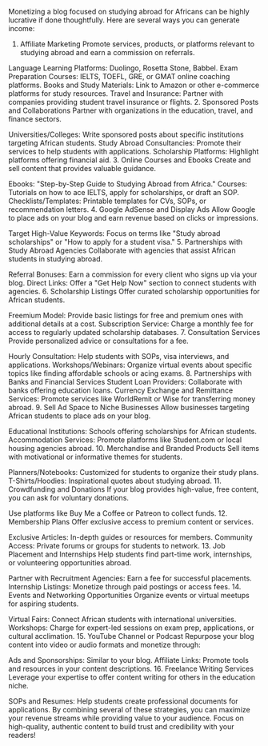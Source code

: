Monetizing a blog focused on studying abroad for Africans can be highly lucrative if done thoughtfully. Here are several ways you can generate income:

1. Affiliate Marketing
   Promote services, products, or platforms relevant to studying abroad and earn a commission on referrals.

Language Learning Platforms: Duolingo, Rosetta Stone, Babbel.
Exam Preparation Courses: IELTS, TOEFL, GRE, or GMAT online coaching platforms.
Books and Study Materials: Link to Amazon or other e-commerce platforms for study resources.
Travel and Insurance: Partner with companies providing student travel insurance or flights. 2. Sponsored Posts and Collaborations
Partner with organizations in the education, travel, and finance sectors.

Universities/Colleges: Write sponsored posts about specific institutions targeting African students.
Study Abroad Consultancies: Promote their services to help students with applications.
Scholarship Platforms: Highlight platforms offering financial aid. 3. Online Courses and Ebooks
Create and sell content that provides valuable guidance.

Ebooks: "Step-by-Step Guide to Studying Abroad from Africa."
Courses: Tutorials on how to ace IELTS, apply for scholarships, or draft an SOP.
Checklists/Templates: Printable templates for CVs, SOPs, or recommendation letters. 4. Google AdSense and Display Ads
Allow Google to place ads on your blog and earn revenue based on clicks or impressions.

Target High-Value Keywords: Focus on terms like "Study abroad scholarships" or "How to apply for a student visa." 5. Partnerships with Study Abroad Agencies
Collaborate with agencies that assist African students in studying abroad.

Referral Bonuses: Earn a commission for every client who signs up via your blog.
Direct Links: Offer a "Get Help Now" section to connect students with agencies. 6. Scholarship Listings
Offer curated scholarship opportunities for African students.

Freemium Model: Provide basic listings for free and premium ones with additional details at a cost.
Subscription Service: Charge a monthly fee for access to regularly updated scholarship databases. 7. Consultation Services
Provide personalized advice or consultations for a fee.

Hourly Consultation: Help students with SOPs, visa interviews, and applications.
Workshops/Webinars: Organize virtual events about specific topics like finding affordable schools or acing exams. 8. Partnerships with Banks and Financial Services
Student Loan Providers: Collaborate with banks offering education loans.
Currency Exchange and Remittance Services: Promote services like WorldRemit or Wise for transferring money abroad. 9. Sell Ad Space to Niche Businesses
Allow businesses targeting African students to place ads on your blog.

Educational Institutions: Schools offering scholarships for African students.
Accommodation Services: Promote platforms like Student.com or local housing agencies abroad. 10. Merchandise and Branded Products
Sell items with motivational or informative themes for students.

Planners/Notebooks: Customized for students to organize their study plans.
T-Shirts/Hoodies: Inspirational quotes about studying abroad. 11. Crowdfunding and Donations
If your blog provides high-value, free content, you can ask for voluntary donations.

Use platforms like Buy Me a Coffee or Patreon to collect funds. 12. Membership Plans
Offer exclusive access to premium content or services.

Exclusive Articles: In-depth guides or resources for members.
Community Access: Private forums or groups for students to network. 13. Job Placement and Internships
Help students find part-time work, internships, or volunteering opportunities abroad.

Partner with Recruitment Agencies: Earn a fee for successful placements.
Internship Listings: Monetize through paid postings or access fees. 14. Events and Networking Opportunities
Organize events or virtual meetups for aspiring students.

Virtual Fairs: Connect African students with international universities.
Workshops: Charge for expert-led sessions on exam prep, applications, or cultural acclimation. 15. YouTube Channel or Podcast
Repurpose your blog content into video or audio formats and monetize through:

Ads and Sponsorships: Similar to your blog.
Affiliate Links: Promote tools and resources in your content descriptions. 16. Freelance Writing Services
Leverage your expertise to offer content writing for others in the education niche.

SOPs and Resumes: Help students create professional documents for applications.
By combining several of these strategies, you can maximize your revenue streams while providing value to your audience. Focus on high-quality, authentic content to build trust and credibility with your readers!
